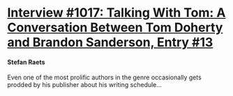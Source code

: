 # [Interview #1017: Talking With Tom: A Conversation Between Tom Doherty and Brandon Sanderson, Entry #13](https://www.theoryland.com/intvmain.php?i=1017#13)

#### Stefan Raets

Even one of the most prolific authors in the genre occasionally gets prodded by his publisher about his writing schedule...

